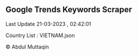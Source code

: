 

## Google Trends Keywords Scraper 
 
Last Update 21-03-2023 , 02:42:01

Country List :
VIETNAM.json



© Abdul Muttaqin 
